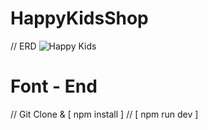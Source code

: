 # HappyKidsShop

// ERD
![Happy Kids](https://user-images.githubusercontent.com/43300766/232997273-e0485514-0711-4da6-8bee-9ea08621c74c.png)

# Font - End 
// Git Clone &
  [ npm install ]
// [ npm run dev ]


